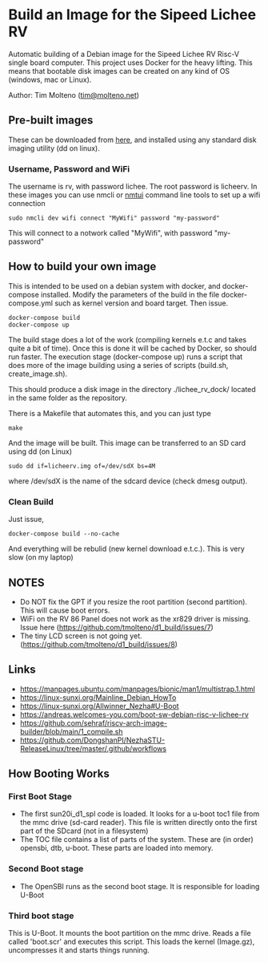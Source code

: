 # Build an Image for the Sipeed Lichee RV

Automatic building of a Debian image for the Sipeed Lichee RV Risc-V single board computer. This project uses Docker for the heavy lifting. This means that bootable disk images can be created on any kind of OS (windows, mac or Linux).

Author: Tim Molteno (tim@molteno.net)

## Pre-built images

These can be downloaded from [here](https://github.com/tmolteno/d1_build/releases), and installed using any standard disk imaging utility (dd on linux).

### Username, Password and WiFi

The username is rv, with password lichee. The root password is licheerv. In these images you can use nmcli or [nmtui](https://www.tecmint.com/nmtui-configure-network-connection/) command line tools to set up a wifi connection

    sudo nmcli dev wifi connect "MyWifi" password "my-password"

This will connect to a notwork called "MyWifi", with password "my-password"

## How to build your own image

This is intended to be used on a debian system with docker, and docker-compose installed. Modify the parameters of the build in the file docker-compose.yml such as kernel version and board target. Then issue.

    docker-compose build
    docker-compose up

The build stage does a lot of the work (compiling kernels e.t.c and takes quite a bit of time). Once this is done it will be cached by Docker, so should run faster. The execution stage (docker-compose up) runs a script that does more of the image building using a series of scripts (build.sh, create_image.sh).

This should produce a disk image in the directory ./lichee_rv_dock/ located in the same folder as the repository.

There is a Makefile that automates this, and you can just type

    make

And the image will be built. This image can be transferred to an SD card using dd (on Linux)

    sudo dd if=licheerv.img of=/dev/sdX bs=4M

where /dev/sdX is the name of the sdcard device (check dmesg output).


### Clean Build

Just issue,

    docker-compose build --no-cache

And everything will be rebulid (new kernel download e.t.c.). This is very slow (on my laptop)

## NOTES

* Do NOT fix the GPT if you resize the root partition (second partition). This will cause boot errors.
* WiFi on the RV 86 Panel does not work as the xr829 driver is missing. Issue here (https://github.com/tmolteno/d1_build/issues/7)
* The tiny LCD screen is not going yet. (https://github.com/tmolteno/d1_build/issues/8)

## Links

* https://manpages.ubuntu.com/manpages/bionic/man1/multistrap.1.html
* https://linux-sunxi.org/Mainline_Debian_HowTo
* https://linux-sunxi.org/Allwinner_Nezha#U-Boot
* https://andreas.welcomes-you.com/boot-sw-debian-risc-v-lichee-rv
* https://github.com/sehraf/riscv-arch-image-builder/blob/main/1_compile.sh
* https://github.com/DongshanPI/NezhaSTU-ReleaseLinux/tree/master/.github/workflows

## How Booting Works

### First Boot Stage
* The first sun20i_d1_spl code is loaded. It looks for a u-boot toc1 file from the mmc drive (sd-card reader). This file is written directly onto the first part of the SDcard (not in a filesystem)
* The TOC file contains a list of parts of the system. These are (in order) opensbi, dtb, u-boot.
These parts are loaded into memory.

### Second Boot stage

* The OpenSBI runs as the second boot stage. It is responsible for loading U-Boot

### Third boot stage

This is U-Boot. It mounts the boot partition on the mmc drive. Reads a file called 'boot.scr' and executes this script. This loads the kernel (Image.gz), uncompresses it and starts things running.


